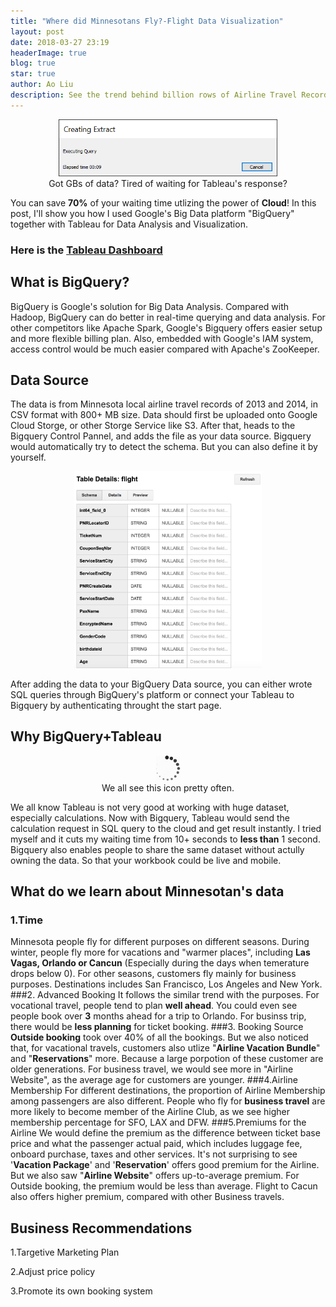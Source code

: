 ```yaml
---
title: "Where did Minnesotans Fly?-Flight Data Visualization"
layout: post
date: 2018-03-27 23:19
headerImage: true
blog: true
star: true
author: Ao Liu
description: See the trend behind billion rows of Airline Travel Records  
---
```


<center><img src="https://github.com/aoliu95/aoliu95.github.io/raw/master/assets/images/tableau_loading.png" style="width: 350px;"/> </center> 
<center>Got GBs of data? Tired of waiting for Tableau's response?</center>

You can save **70%** of your waiting time utlizing the power of **Cloud**! In this post, I'll show you how I used Google's Big Data platform "BigQuery" together with Tableau for Data Analysis and Visualization. 

### **Here is the [Tableau Dashboard](https://public.tableau.com/views/sun_2/Dashboard1?:embed=y&:display_count=yes&publish=yes)**

## What is BigQuery? 
BigQuery is Google's solution for Big Data Analysis. Compared with Hadoop, BigQuery can do better in real-time querying and data analysis. For other competitors like Apache Spark, Google's Bigquery offers easier setup and more flexible billing plan. Also, embedded with Google's IAM system, access control would be much easier compared with Apache's ZooKeeper. 
## Data Source
The data is from Minnesota local airline travel records of 2013 and 2014, in CSV format with 800+ MB size.
Data should first be uploaded onto Google Cloud Storge, or other Storge Service like S3. After that, heads to the Bigquery Control Pannel, and adds the file as your data source. Bigquery would automatically try to detect the schema. But you can also define it by yourself.

<center><img src="https://github.com/aoliu95/aoliu95.github.io/raw/master/assets/images/Schma.png" alt="Drawing" style="width: 300px;"/> </center> 

After adding the data to your BigQuery Data source, you can either wrote SQL queries through BigQuery's platform or connect your Tableau to Bigquery by authenticating throught the start page.
## Why BigQuery+Tableau

<center><img src="https://github.com/aoliu95/aoliu95.github.io/raw/master/assets/images/loading.png" alt="Drawing" style="width: 40px;"/></center>
<center>We all see this icon pretty often.</center>

We all know Tableau is not very good at working with huge dataset, especially calculations. Now with Bigquery, Tableau would send the calculation request in SQL query to the cloud and get result instantly. I tried myself and it cuts my waiting time from 10+ seconds to **less than** 1 second. Bigquery also enables people to share the same dataset without actully owning the data. So that your workbook could be live and mobile.

## What do we learn about Minnesotan's data
### 1.Time 
Minnesota people fly for different purposes on different seasons. During winter, people fly more for vacations and "warmer places", including **Las Vagas, Orlando or Cancun** (Especially during the days when temerature drops below 0). For other seasons, customers fly mainly for business purposes. Destinations includes San Francisco, Los Angeles and New York. 
###2. Advanced Booking
It follows the similar trend with the purposes. For vocational travel, people tend to plan **well ahead**. You could even see people book over **3** months ahead for a trip to Orlando. For businss trip, there would be **less planning** for ticket booking.
###3. Booking Source
**Outside booking** took over 40% of all the bookings. But we also noticed that, for vacational travels, customers also utlize "**Airline Vacation Bundle**" and "**Reservations**" more. Because a large porpotion of these customer are older generations. For business travel, we would see more in "Airline Website", as the average age for customers are younger.
###4.Airline Membership
For different destinations, the proportion of Airline Membership among  passengers are also different. People who fly for **business travel** are more likely to become member of the Airline Club, as we see higher membership percentage for SFO, LAX and DFW. 
###5.Premiums for the Airline
We would define the premium as the difference between ticket base price and what the passenger actual paid, which includes luggage fee, onboard purchase, taxes and other services. It's not surprising to see '**Vacation Package**' and '**Reservation**' offers good premium for the Airline. But we also saw "**Airline Website**" offers up-to-average premium. For Outside booking, the premium would be less than average. Flight to Cacun also offers higher premium, compared with other Business travels.
## Business Recommendations
1.Targetive Marketing Plan

2.Adjust price policy

3.Promote its own booking system



 


